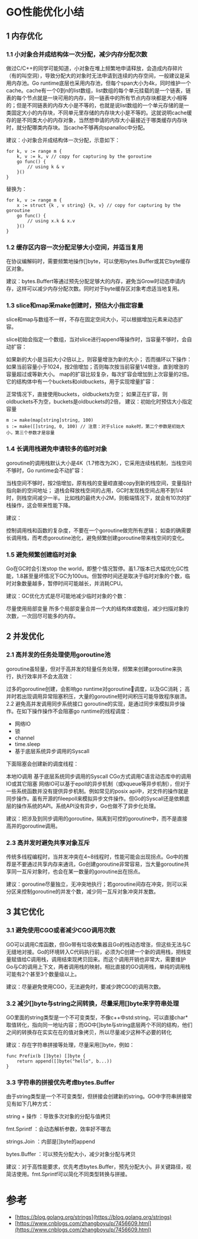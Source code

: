 # GO性能优化小结



## 1 内存优化

### 1.1 小对象合并成结构体一次分配，减少内存分配次数

做过C/C++的同学可能知道，小对象在堆上频繁地申请释放，会造成内存碎片（有的叫空洞），导致分配大的对象时无法申请到连续的内存空间，一般建议是采用内存池。Go runtime底层也采用内存池，但每个span大小为4k，同时维护一个cache。cache有一个0到n的list数组，list数组的每个单元挂载的是一个链表，链表的每个节点就是一块可用的内存，同一链表中的所有节点内存块都是大小相等的；但是不同链表的内存大小是不等的，也就是说list数组的一个单元存储的是一类固定大小的内存块，不同单元里存储的内存块大小是不等的。这就说明cache缓存的是不同类大小的内存对象，当然想申请的内存大小最接近于哪类缓存内存块时，就分配哪类内存块。当cache不够再向spanalloc中分配。

建议：小对象合并成结构体一次分配，示意如下：
```
for k, v := range m {
    k, v := k, v // copy for capturing by the goroutine
    go func() {
        // using k & v
    }()
}
```
替换为：
```
for k, v := range m {
    x := struct {k , v string} {k, v} // copy for capturing by the goroutine
    go func() {
        // using x.k & x.v
    }()
}
```

### 1.2 缓存区内容一次分配足够大小空间，并适当复用

在协议编解码时，需要频繁地操作[]byte，可以使用bytes.Buffer或其它byte缓存区对象。

建议：bytes.Buffert等通过预先分配足够大的内存，避免当Grow时动态申请内存，这样可以减少内存分配次数。同时对于byte缓存区对象考虑适当地复用。

### 1.3 slice和map采make创建时，预估大小指定容量

slice和map与数组不一样，不存在固定空间大小，可以根据增加元素来动态扩容。

slice初始会指定一个数组，当对slice进行append等操作时，当容量不够时，会自动扩容：

如果新的大小是当前大小2倍以上，则容量增涨为新的大小；
否而循环以下操作：如果当前容量小于1024，按2倍增加；否则每次按当前容量1/4增涨，直到增涨的容量超过或等新大小。
map的扩容比较复杂，每次扩容会增加到上次容量的2倍。它的结构体中有一个buckets和oldbuckets，用于实现增量扩容：

正常情况下，直接使用buckets，oldbuckets为空；
如果正在扩容，则oldbuckets不为空，buckets是oldbuckets的2倍，
建议：初始化时预估大小指定容量
```
m := make(map[string]string, 100)
s := make([]string, 0, 100) // 注意：对于slice make时，第二个参数是初始大小，第三个参数才是容量
```

### 1.4 长调用栈避免申请较多的临时对象

goroutine的调用栈默认大小是4K（1.7修改为2K），它采用连续栈机制，当栈空间不够时，Go runtime会不动扩容：

当栈空间不够时，按2倍增加，原有栈的变量崆直接copy到新的栈空间，变量指针指向新的空间地址；
退栈会释放栈空间的占用，GC时发现栈空间占用不到1/4时，则栈空间减少一半。
比如栈的最终大小2M，则极端情况下，就会有10次的扩栈操作，这会带来性能下降。

建议：

控制调用栈和函数的复杂度，不要在一个goroutine做完所有逻辑；
如查的确需要长调用栈，而考虑goroutine池化，避免频繁创建goroutine带来栈空间的变化。

### 1.5 避免频繁创建临时对象

Go在GC时会引发stop the world，即整个情况暂停。虽1.7版本已大幅优化GC性能，1.8甚至量坏情况下GC为100us。但暂停时间还是取决于临时对象的个数，临时对象数量越多，暂停时间可能越长，并消耗CPU。

建议：GC优化方式是尽可能地减少临时对象的个数：

尽量使用局部变量
所多个局部变量合并一个大的结构体或数组，减少扫描对象的次数，一次回尽可能多的内存。

## 2 并发优化

### 2.1 高并发的任务处理使用goroutine池

goroutine虽轻量，但对于高并发的轻量任务处理，频繁来创建goroutine来执行，执行效率并不会太高效：

过多的goroutine创建，会影响go runtime对goroutine调度，以及GC消耗；
高并时若出现调用异常阻塞积压，大量的goroutine短时间积压可能导致程序崩溃。
2.2 避免高并发调用同步系统接口
goroutine的实现，是通过同步来模拟异步操作。在如下操作操作不会阻塞go runtime的线程调度：

* 网络IO
* 锁
* channel
* time.sleep
* 基于底层系统异步调用的Syscall

下面阻塞会创建新的调度线程：

本地IO调用
基于底层系统同步调用的Syscall
CGo方式调用C语言动态库中的调用IO或其它阻塞
网络IO可以基于epoll的异步机制（或kqueue等异步机制），但对于一些系统函数并没有提供异步机制。例如常见的posix api中，对文件的操作就是同步操作。虽有开源的fileepoll来模拟异步文件操作。但Go的Syscall还是依赖底层的操作系统的API。系统API没有异步，Go也做不了异步化处理。

建议：把涉及到同步调用的goroutine，隔离到可控的goroutine中，而不是直接高并的goroutine调用。

### 2.3 高并发时避免共享对象互斥

传统多线程编程时，当并发冲突在4~8线程时，性能可能会出现拐点。Go中的推荐是不要通过共享内存来通讯，Go创建goroutine非常容易，当大量goroutine共享同一互斥对象时，也会在某一数量的goroutine出在拐点。

建议：goroutine尽量独立，无冲突地执行；若goroutine间存在冲突，则可以采分区来控制goroutine的并发个数，减少同一互斥对象冲突并发数。

## 3 其它优化

### 3.1 避免使用CGO或者减少CGO调用次数

GO可以调用C库函数，但Go带有垃圾收集器且Go的栈动态增涨，但这些无法与C无缝地对接。Go的环境转入C代码执行前，必须为C创建一个新的调用栈，把栈变量赋值给C调用栈，调用结束现拷贝回来。而这个调用开销也非常大，需要维护Go与C的调用上下文，两者调用栈的映射。相比直接的GO调用栈，单纯的调用栈可能有2个甚至3个数量级以上。

建议：尽量避免使用CGO，无法避免时，要减少跨CGO的调用次数。

### 3.2 减少[]byte与string之间转换，尽量采用[]byte来字符串处理

GO里面的string类型是一个不可变类型，不像c++中std:string，可以直接char*取值转化，指向同一地址内容；而GO中[]byte与string底层两个不同的结构，他们之间的转换存在实实在在的值对象拷贝，所以尽量减少这种不必要的转化

建议：存在字符串拼接等处理，尽量采用[]byte，例如：
```
func Prefix(b []byte) []byte {
    return append([]byte("hello", b...))
}
```

### 3.3 字符串的拼接优先考虑bytes.Buffer

由于string类型是一个不可变类型，但拼接会创建新的string。GO中字符串拼接常见有如下几种方式：

string + 操作 ：导致多次对象的分配与值拷贝

fmt.Sprintf ：会动态解析参数，效率好不哪去

strings.Join ：内部是[]byte的append

bytes.Buffer ：可以预先分配大小，减少对象分配与拷贝

建议：对于高性能要求，优先考虑bytes.Buffer，预先分配大小。非关键路径，视简洁使用。fmt.Sprintf可以简化不同类型转换与拼接。


# 参考

- [https://blog.golang.org/strings](https://blog.golang.org/strings)
- [https://www.cnblogs.com/zhangboyu/p/7456609.html](https://www.cnblogs.com/zhangboyu/p/7456609.html)
